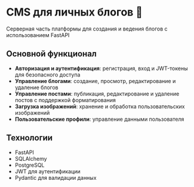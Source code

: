 # CMS для личных блогов 📝

Серверная часть платформы для создания и ведения блогов с использованием FastAPI

## Основной функционал

- **Авторизация и аутентификация**: регистрация, вход и JWT-токены для безопасного доступа
- **Управление блогами**: создание, просмотр, редактирование и удаление блогов
- **Управление постами**: публикация, редактирование и удаление постов с поддержкой форматирования
- **Загрузка изображений**: хранение и обработка пользовательских изображений
- **Пользовательские профили**: управление данными пользователя

## Технологии

- FastAPI
- SQLAlchemy
- PostgreSQL
- JWT для аутентификации
- Pydantic для валидации данных
